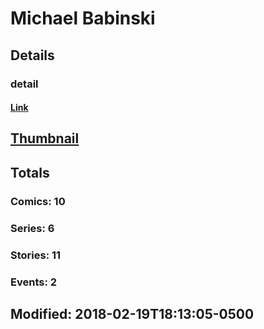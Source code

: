 # Michael  Babinski 
## Details
### detail
#### [Link](http://marvel.com/comics/creators/11491/michael_babinski?utm_campaign=apiRef&utm_source=225578a89fc76f3d20fbffda5d17a88d)
## [Thumbnail](http://i.annihil.us/u/prod/marvel/i/mg/b/40/image_not_available.jpg)
## Totals
### Comics: 10
### Series: 6
### Stories: 11
### Events: 2
## Modified: 2018-02-19T18:13:05-0500